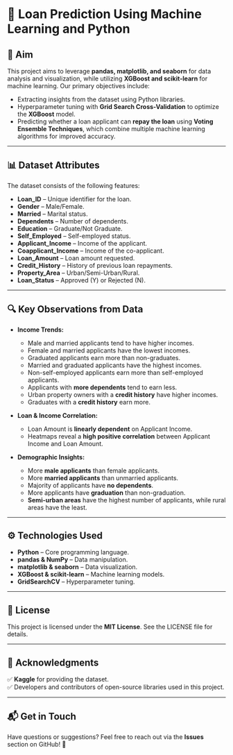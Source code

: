 # 🏦 **Loan Prediction Using Machine Learning and Python**

## 🎯 **Aim**
This project aims to leverage **pandas, matplotlib, and seaborn** for data analysis and visualization, while utilizing **XGBoost and scikit-learn** for machine learning. Our primary objectives include:

- Extracting insights from the dataset using Python libraries.
- Hyperparameter tuning with **Grid Search Cross-Validation** to optimize the **XGBoost** model.
- Predicting whether a loan applicant can **repay the loan** using **Voting Ensemble Techniques**, which combine multiple machine learning algorithms for improved accuracy.

---

## 📊 **Dataset Attributes**
The dataset consists of the following features:
- **Loan_ID** – Unique identifier for the loan.
- **Gender** – Male/Female.
- **Married** – Marital status.
- **Dependents** – Number of dependents.
- **Education** – Graduate/Not Graduate.
- **Self_Employed** – Self-employed status.
- **Applicant_Income** – Income of the applicant.
- **Coapplicant_Income** – Income of the co-applicant.
- **Loan_Amount** – Loan amount requested.
- **Credit_History** – History of previous loan repayments.
- **Property_Area** – Urban/Semi-Urban/Rural.
- **Loan_Status** – Approved (Y) or Rejected (N).

---

## 🔍 **Key Observations from Data**
- **Income Trends:**
  - Male and married applicants tend to have higher incomes.
  - Female and married applicants have the lowest incomes.
  - Graduated applicants earn more than non-graduates.
  - Married and graduated applicants have the highest incomes.
  - Non-self-employed applicants earn more than self-employed applicants.
  - Applicants with **more dependents** tend to earn less.
  - Urban property owners with a **credit history** have higher incomes.
  - Graduates with a **credit history** earn more.

- **Loan & Income Correlation:**
  - Loan Amount is **linearly dependent** on Applicant Income.
  - Heatmaps reveal a **high positive correlation** between Applicant Income and Loan Amount.

- **Demographic Insights:**
  - More **male applicants** than female applicants.
  - More **married applicants** than unmarried applicants.
  - Majority of applicants have **no dependents**.
  - More applicants have **graduation** than non-graduation.
  - **Semi-urban areas** have the highest number of applicants, while rural areas have the least.

---

## ⚙️ **Technologies Used**
- **Python** – Core programming language.
- **pandas & NumPy** – Data manipulation.
- **matplotlib & seaborn** – Data visualization.
- **XGBoost & scikit-learn** – Machine learning models.
- **GridSearchCV** – Hyperparameter tuning.

---

## 📜 **License**
This project is licensed under the **MIT License**. See the LICENSE file for details.

---

## 🙌 **Acknowledgments**
✅ **Kaggle** for providing the dataset.  
✅ Developers and contributors of open-source libraries used in this project.

---

## 📬 **Get in Touch**
Have questions or suggestions? Feel free to reach out via the **Issues** section on GitHub! 🚀
